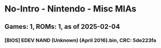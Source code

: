 # No-Intro - Nintendo - Misc MIAs
## Games: 1, ROMs: 1, as of 2025-02-04
### [BIOS] EDEV NAND (Unknown) (April 2016).bin, CRC: 5de223fa
